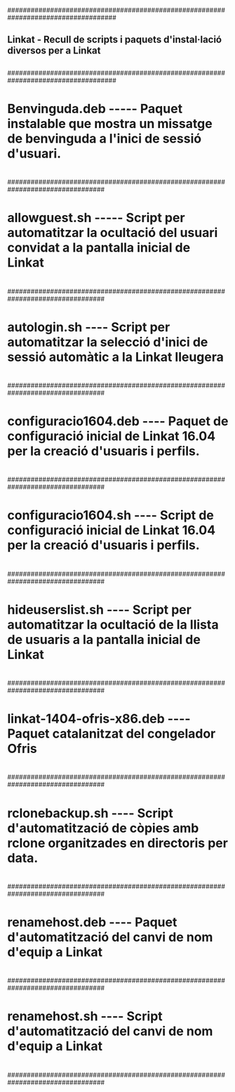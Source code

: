 ####################################################################################
##                                                                                ##
##    Linkat - Recull de scripts i paquets d'instal·lació diversos per a Linkat   ##
##                                                                                ##   
####################################################################################
#
# Benvinguda.deb  ----- Paquet instalable que mostra un missatge de benvinguda a l'inici de sessió d'usuari.
#
#################################################################################
#
# allowguest.sh  ----- Script per automatitzar la ocultació del usuari convidat a la pantalla inicial de Linkat 
#
#################################################################################
#
# autologin.sh  ----  Script per automatitzar la selecció d'inici de sessió automàtic a la Linkat lleugera
#
#################################################################################
#
# configuracio1604.deb  ----  Paquet de configuració inicial de Linkat 16.04 per la creació d'usuaris i perfils.
#
#################################################################################
#
# configuracio1604.sh  ----  Script de configuració inicial de Linkat 16.04 per la creació d'usuaris i perfils. 	
#
#################################################################################
#
# hideuserslist.sh  ----  Script per automatitzar la ocultació de la llista de usuaris a la pantalla inicial de Linkat 	
#
#################################################################################
#
# linkat-1404-ofris-x86.deb  ----  Paquet catalanitzat del congelador Ofris 	
#
#################################################################################
#
# rclonebackup.sh  ----  Script d'automatització de còpies amb rclone organitzades en directoris per data. 	
#
#################################################################################
#
# renamehost.deb  ----  Paquet d'automatització del canvi de nom d'equip a Linkat 	
#
#################################################################################
#
# renamehost.sh  ----  Script d'automatització del canvi de nom d'equip a Linkat 	
#
#################################################################################
